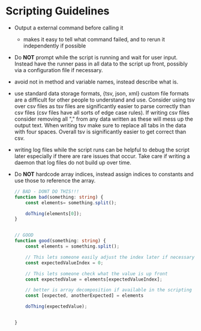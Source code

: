 # Scripting Guidelines

- Output a external command before calling it
    - makes it easy to tell what command failed, and to rerun it independently if possible

- Do __NOT__ prompt while the script is running and wait for user input. Instead have the runner pass in all data to the script up front, possibly via a configuration file if necessary.

- avoid not in method and variable names, instead describe what is.

- use standard data storage formats, {tsv, json, xml} custom file formats are a difficult for other people to understand and use. Consider using tsv over csv files as tsv files are significantly easier to parse correctly than csv files (csv files have all sorts of edge case rules). If writing csv files consider removing all "," from any data written as these will mess up the output text. When writing tsv make sure to replace all tabs in the data with four spaces. Overall tsv is significantly easier to get correct than csv.

- writing log files while the script runs can be helpful to debug the script later especially if there are rare issues that occur. Take care if writing a daemon that log files do not build up over time.

- Do __NOT__ hardcode array indices, instead assign indices to constants and use those to reference the array.

    ```typescript
    // BAD - DONT DO THIS!!!
    function bad(something: string) {
        const elements= something.split();

        doThing(elements[0]);
    }


    // GOOD
    function good(something: string) {
        const elements = something.split();

        // This lets someone easily adjust the index later if necessary, without having to comb through where elements is referenced
        const expectedValueIndex = 0;

        // This lets someone check what the value is up front
        const expectedValue = elements[expectedValueIndex];

        // better is array decomposition if available in the scripting language, however this can be annoying if there are multipe values and you only want to reference one or two in the middle of the array
        const [expected, anotherExpected] = elements

        doThing(expectedValue);


    }
    


    ```

